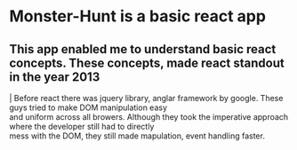 # Monster-Hunt is a basic react app

## This app enabled me to understand basic react concepts. These concepts, made react standout in the year 2013 <br/>
| Before react there was jquery library, anglar framework by google. These guys tried to make DOM manipulation easy <br/>and 
uniform across all browers. Although they took the imperative approach where the developer still had to directly <br/>mess 
with the DOM, they still made mapulation, event handling faster.
